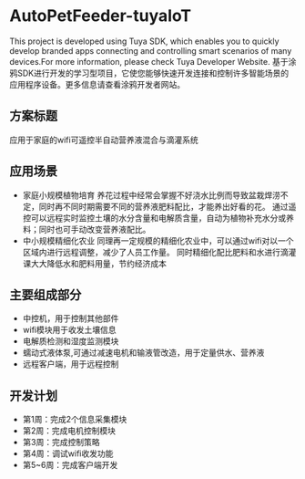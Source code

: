 # AutoPetFeeder-tuyaIoT 

This project is developed using Tuya SDK, which enables you to quickly develop branded apps connecting and controlling smart scenarios of many devices.For more information, please check Tuya Developer Website. 
基于涂鸦SDK进行开发的学习型项目，它使您能够快速开发连接和控制许多智能场景的应用程序设备。更多信息请查看涂鸦开发者网站。 

## 方案标题 
应用于家庭的wifi可遥控半自动营养液混合与滴灌系统
## 应用场景
- 家庭小规模植物培育
  养花过程中经常会掌握不好浇水比例而导致盆栽焊涝不定，同时再不同时期需要不同的营养液肥料配比，才能养出好看的花。
  通过遥控可以远程实时监控土壤的水分含量和电解质含量，自动为植物补充水分或养料；同时也可手动改变营养液配比。
- 中小规模精细化农业
  同理再一定规模的精细化农业中，可以通过wifi对以一个区域内进行远程调整，减少了人员工作量。
  同时精细化配比肥料和水进行滴灌课大大降低水和肥料用量，节约经济成本
## 主要组成部分
- 中控机，用于控制其他部件
- wifi模块用于收发土壤信息
- 电解质检测和湿度监测模块
- 蠕动式液体泵,可通过减速电机和输液管改造，用于定量供水、营养液
- 远程客户端，用于远程控制
## 开发计划
- 第1周：完成2个信息采集模块
- 第2周：完成电机控制模块
- 第3周：完成控制策略
- 第4周：调试wifi收发功能
- 第5~6周：完成客户端开发
